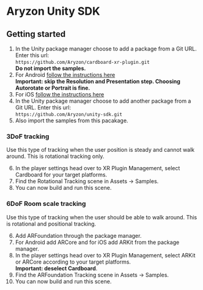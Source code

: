 # Aryzon Unity SDK
## Getting started
1. In the Unity package manager choose to add a package from a Git URL. Enter this url:<br>`https://github.com/Aryzon/cardboard-xr-plugin.git`<br>**Do not import the samples.**
2. For Android [follow the instructions here](https://developers.google.com/cardboard/develop/unity/quickstart#configuring_android_project_settings)<br>**Important: skip the Resolution and Presentation step. Choosing Autorotate or Portrait is fine.**
3. For iOS [follow the instructions here](https://developers.google.com/cardboard/develop/unity/quickstart#configuring_ios_project_settings)
4. In the Unity package manager choose to add another package from a Git URL. Enter this url:<br>`https://github.com/Aryzon/unity-sdk.git`
5. Also import the samples from this pacakage.

### 3DoF tracking
Use this type of tracking when the user position is steady and cannot walk around. This is rotational tracking only.

6. In the player settings head over to XR Plugin Management, select Cardboard for your target platforms.
7. Find the Rotational Tracking scene in Assets -> Samples.
8. You can now build and run this scene.

### 6DoF Room scale tracking
Use this type of tracking when the user should be able to walk around. This is rotational and positional tracking.

6. Add ARFoundation through the package manager.
7. For Android add ARCore and for iOS add ARKit from the package manager.
9. In the player settings head over to XR Plugin Management, select ARKit or ARCore according to your target platforms.<br>**Important: deselect Cardboard**.
10. Find the ARFoundation Tracking scene in Assets -> Samples.
11. You can now build and run this scene.
